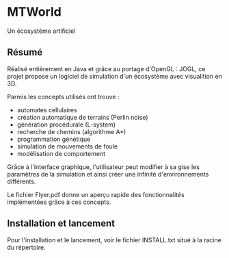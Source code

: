 # MTWorld
Un écosystème artificiel

## Résumé

Réalisé entièrement en Java et grâce au portage d'OpenGL : JOGL, ce projet propose un logiciel de simulation d'un écosystème avec visualition en 3D. 

Parmis les concepts utilisés ont trouve :
- automates cellulaires
- création automatique de terrains (Perlin noise)
- génération procédurale (L-system)
- recherche de chemins (algorithme A*)
- programmation génétique
- simulation de mouvements de foule
- modélisation de comportement
	
Grâce à l'interface graphique, l'utilisateur peut modifier à sa gise les paramètres de la simulation et ainsi créer une infinité d'environnements différents.

Le fichier Flyer.pdf donne un aperçu rapide des fonctionnalités implémentées grâce à ces concepts.

## Installation et lancement

Pour l'installation et le lancement, voir le fichier INSTALL.txt situé à la racine du répertoire.
